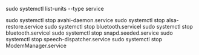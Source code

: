 sudo systemctl list-units --type service

sudo systemctl stop avahi-daemon.service
sudo systemctl stop alsa-restore.service
sudo systemctl stop bluetooth.servicel
sudo systemctl stop bluetooth.servicel
sudo systemctl stop snapd.seeded.service
sudo systemctl stop speech-dispatcher.service
sudo systemctl stop ModemManager.service
